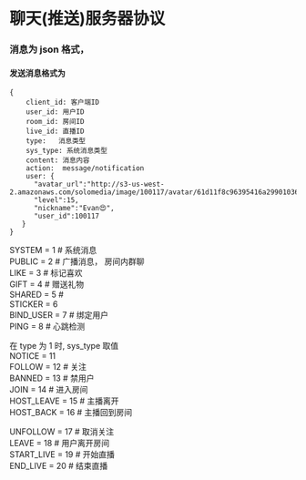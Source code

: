 # 聊天(推送)服务器协议


### 消息为 json 格式，
#### 发送消息格式为
	{		
		client_id: 客户端ID
		user_id: 用户ID
		room_id: 房间ID
		live_id: 直播ID
		type:	消息类型
		sys_type: 系统消息类型
		content: 消息内容
		action:  message/notification
		user: {
	      "avatar_url":"http://s3-us-west-2.amazonaws.com/solomedia/image/100117/avatar/61d11f8c96395416a299010363bf15f8.0",
	      "level":15,
	      "nickname":"Evan😍",
	      "user_id":100117
	   }
	}
	
SYSTEM = 1    	# 系统消息  
PUBLIC = 2		# 广播消息， 房间内群聊   
LIKE = 3			# 标记喜欢  
GIFT = 4			# 赠送礼物  
SHARED = 5		#   
STICKER = 6		
BIND_USER = 7		# 绑定用户  
PING = 8			# 心跳检测

在 type 为 1 时, sys_type 取值  
NOTICE = 11		
FOLLOW = 12		# 关注  
BANNED = 13		# 禁用户   
JOIN = 14			# 进入房间   
HOST_LEAVE = 15	# 主播离开   
HOST_BACK = 16	# 主播回到房间  

UNFOLLOW = 17		# 取消关注  
LEAVE = 18		# 用户离开房间  
START_LIVE = 19	# 开始直播  
END_LIVE = 20		# 结束直播

